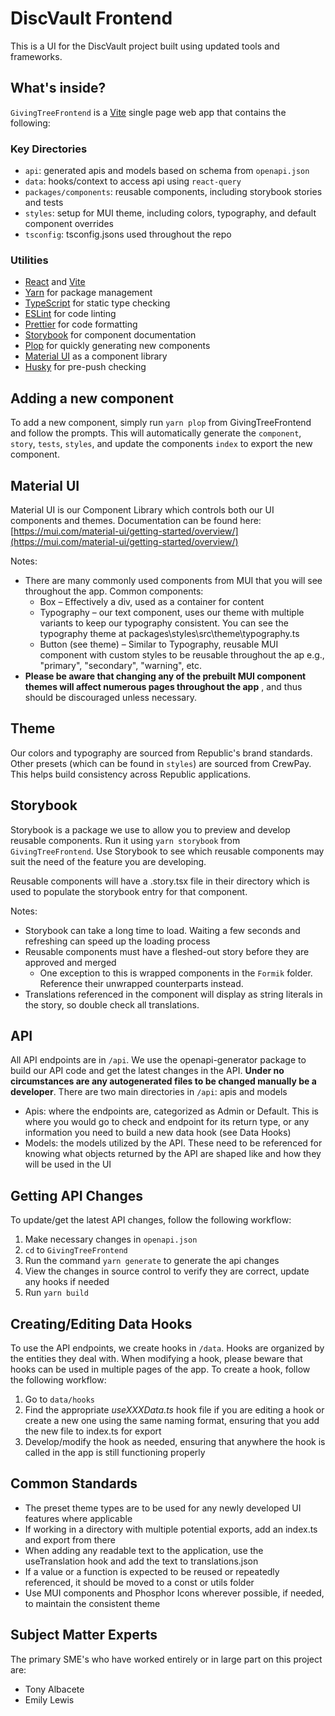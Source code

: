 # DiscVault Frontend

This is a UI for the DiscVault project built using updated tools and frameworks.

## What's inside?

`GivingTreeFrontend` is a [Vite](https://vitejs.dev/) single page web app that contains the following:

### Key Directories

- `api`: generated apis and models based on schema from `openapi.json`
- `data`: hooks/context to access api using `react-query`
- `packages/components`: reusable components, including storybook stories and tests
- `styles`: setup for MUI theme, including colors, typography, and default component overrides
- `tsconfig`: tsconfig.jsons used throughout the repo

### Utilities

- [React](https://react.dev/) and [Vite](https://vitejs.dev/)
- [Yarn](https://yarnpkg.com/) for package management
- [TypeScript](https://www.typescriptlang.org/) for static type checking
- [ESLint](https://eslint.org/) for code linting
- [Prettier](https://prettier.io) for code formatting
- [Storybook](https://storybook.js.org/) for component documentation
- [Plop](https://plopjs.com/) for quickly generating new components
- [Material UI](https://mui.com) as a component library
- [Husky](https://typicode.github.io/husky/) for pre-push checking

## Adding a new component

To add a new component, simply run `yarn plop` from GivingTreeFrontend and follow the prompts. This will automatically generate the `component`, `story`, `tests`, `styles`, and update the components `index` to export the new component.

## Material UI

Material UI is our Component Library which controls both our UI components and themes. Documentation can be found here: [https://mui.com/material-ui/getting-started/overview/](https://mui.com/material-ui/getting-started/overview/)

Notes:

- There are many commonly used components from MUI that you will see throughout the app. Common components:
  - Box – Effectively a div, used as a container for content
  - Typography – our text component, uses our theme with multiple variants to keep our typography consistent. You can see the typography theme at packages\styles\src\theme\typography.ts
  - Button (see theme) – Similar to Typography, reusable MUI component with custom styles to be reusable throughout the ap e.g., "primary", "secondary", "warning", etc.
- **Please be aware that changing any of the prebuilt MUI component themes will affect numerous pages throughout the app** , and thus should be discouraged unless necessary.

## Theme

Our colors and typography are sourced from Republic's brand standards. Other presets (which can be found in `styles`) are sourced from CrewPay. This helps build consistency across Republic applications.

## Storybook

Storybook is a package we use to allow you to preview and develop reusable components. Run it using `yarn storybook` from `GivingTreeFrontend`. Use Storybook to see which reusable components may suit the need of the feature you are developing.

Reusable components will have a .story.tsx file in their directory which is used to populate the storybook entry for that component.

Notes:

- Storybook can take a long time to load. Waiting a few seconds and refreshing can speed up the loading process
- Reusable components must have a fleshed-out story before they are approved and merged
  - One exception to this is wrapped components in the `Formik` folder. Reference their unwrapped counterparts instead.
- Translations referenced in the component will display as string literals in the story, so double check all translations.

## API

All API endpoints are in `/api`. We use the openapi-generator package to build our API code and get the latest changes in the API. **Under no circumstances are any autogenerated files to be changed manually be a developer**. There are two main directories in `/api`: apis and models

- Apis: where the endpoints are, categorized as Admin or Default. This is where you would go to check and endpoint for its return type, or any information you need to build a new data hook (see Data Hooks)
- Models: the models utilized by the API. These need to be referenced for knowing what objects returned by the API are shaped like and how they will be used in the UI

## Getting API Changes

To update/get the latest API changes, follow the following workflow:

1. Make necessary changes in `openapi.json`
1. `cd` to `GivingTreeFrontend`
1. Run the command `yarn generate` to generate the api changes
1. View the changes in source control to verify they are correct, update any hooks if needed
1. Run `yarn build`

## Creating/Editing Data Hooks

To use the API endpoints, we create hooks in `/data`. Hooks are organized by the entities they deal with. When modifying a hook, please beware that hooks can be used in multiple pages of the app. To create a hook, follow the following workflow:

1. Go to `data/hooks`
2. Find the appropriate _useXXXData.ts_ hook file if you are editing a hook or create a new one using the same naming format, ensuring that you add the new file to index.ts for export
3. Develop/modify the hook as needed, ensuring that anywhere the hook is called in the app is still functioning properly

## Common Standards

- The preset theme types are to be used for any newly developed UI features where applicable
- If working in a directory with multiple potential exports, add an index.ts and export from there
- When adding any readable text to the application, use the useTranslation hook and add the text to translations.json
- If a value or a function is expected to be reused or repeatedly referenced, it should be moved to a const or utils folder
- Use MUI components and Phosphor Icons wherever possible, if needed, to maintain the consistent theme

## Subject Matter Experts

The primary SME's who have worked entirely or in large part on this project are:

- Tony Albacete
- Emily Lewis

